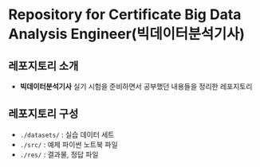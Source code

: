 # Repository for Certificate Big Data Analysis Engineer(빅데이터분석기사)

## 레포지토리 소개
- **빅데이터분석기사** 실기 시험을 준비하면서 공부했던 내용들을 정리한 레포지토리

## 레포지토리 구성
- `./datasets/` : 실습 데이터 세트
- `./src/` : 예제 파이썬 노트북 파일
- `./res/` : 결과물, 정답 파일